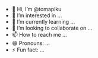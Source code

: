 - 👋 Hi, I’m @tomapiku
- 👀 I’m interested in ...
- 🌱 I’m currently learning ...
- 💞️ I’m looking to collaborate on ...
- 📫 How to reach me ...
- 😄 Pronouns: ...
- ⚡ Fun fact: ...

<!---
tomapiku/tomapiku is a ✨ special ✨ repository because its `README.md` (this file) appears on your GitHub profile.
You can click the Preview link to take a look at your changes.
--->

